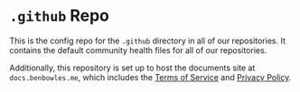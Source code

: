 # `.github` Repo

This is the config repo for the `.github` directory in all of our repositories. It contains the default community health files for all of our repositories.

Additionally, this repository is set up to host the documents site at `docs.benbowles.me`, which includes the [Terms of Service](https://docs.benbowles.me/tos) and [Privacy Policy](https://docs.benbowles.me/privacy).
